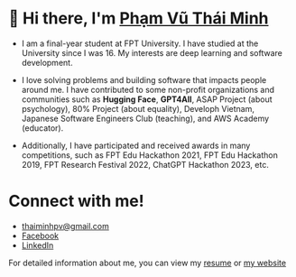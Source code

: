 # 👋 Hi there, I'm [Phạm Vũ Thái Minh](https://thaiminhpv.github.io/)

- I am a final-year student at FPT University. I have studied at the University since I was 16. My interests are deep learning and software development.

- I love solving problems and building software that impacts people around me. I have contributed to some non-profit organizations and communities such as **Hugging Face**, **GPT4All**, ASAP Project (about psychology), 80% Project (about equality), Developh Vietnam, Japanese Software Engineers Club (teaching), and AWS Academy (educator).

- Additionally, I have participated and received awards in many competitions, such as FPT Edu Hackathon 2021, FPT Edu Hackathon 2019, FPT Research Festival 2022, ChatGPT Hackathon 2023, etc.

# Connect with me!

- [thaiminhpv@gmail.com](mailto:thaiminhpv@gmail.com)
- [Facebook](https://www.facebook.com/thaiminhpv/)
- [LinkedIn](https://www.linkedin.com/in/thaiminhpv/)

For detailed information about me, you can view my
[resume](https://drive.google.com/file/d/1YbKL2X5OES5zRw0TDXDypgwqJW0PWqa2/view) or
[my website](https://thaiminhpv.github.io/)
